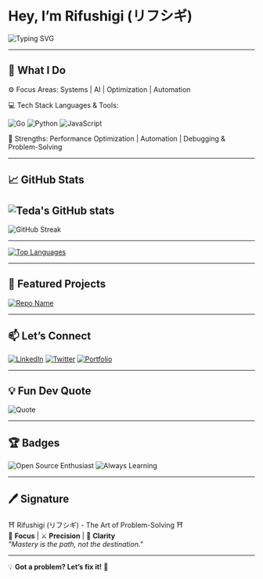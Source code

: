 # Hey, I’m Rifushigi (リフシギ)  

![Typing SVG](https://readme-typing-svg.herokuapp.com?font=Fira+Code&pause=1000&color=F7A41D&width=550&lines=>_Scanning+for+challenges...;>_Decoding+complexity...;>_Executing+brilliant+solution...;>_Success:+Problem+solved!)

---

## 🔧 What I Do

⚙️ Focus Areas: Systems | AI | Optimization | Automation


💻 Tech Stack
  Languages & Tools:

<p align="left"> <img src="https://img.shields.io/badge/Go-00ADD8?style=for-the-badge&logo=go&logoColor=white" alt="Go" /> <img src="https://img.shields.io/badge/Python-3776AB?style=for-the-badge&logo=python&logoColor=white" alt="Python" /> <img src="https://img.shields.io/badge/JavaScript-F7DF1E?style=for-the-badge&logo=javascript&logoColor=black" alt="JavaScript" /> </p>

 🚀 Strengths: Performance Optimization | Automation | Debugging & Problem-Solving

---

## 📈 GitHub Stats

![Teda's GitHub stats](https://github-readme-stats.vercel.app/api?username=Rifushigi&show_icons=true&theme=radical)
---

![GitHub Streak](https://github-readme-streak-stats.herokuapp.com/?user=Rifushigi&theme=radical)  

---

[![Top Languages](https://github-readme-stats.vercel.app/api/top-langs/?username=Rifushigi&layout=compact&theme=radical)](https://github.com/anuraghazra/github-readme-stats)  

---

## 🚀 Featured Projects  
[![Repo Name](https://github-readme-stats.vercel.app/api/pin/?username=Rifushigi&repo=AutoPilot&theme=radical)](https://github.com/Rifushigi/AutoPilot)  

---

## 📫 Let’s Connect  
[![LinkedIn](https://img.shields.io/badge/LinkedIn-0077B5?style=for-the-badge&logo=linkedin&logoColor=white)](https://www.linkedin.com/in/temitope-dansa)  [![Twitter](https://img.shields.io/badge/Twitter-1DA1F2?style=for-the-badge&logo=twitter&logoColor=white)](https://twitter.com/Rifushigi)  [![Portfolio](https://img.shields.io/badge/Portfolio-Check_it_out-blue?style=for-the-badge)](https://rifushigi.com)  

---

## 💡 Fun Dev Quote  
![Quote](https://quotes-github-readme.vercel.app/api?type=horizontal&theme=radical)  

---

## 🏆 Badges  
![Open Source Enthusiast](https://img.shields.io/badge/Open%20Source-Enthusiast-blue?style=for-the-badge)  ![Always Learning](https://img.shields.io/badge/Learning-Everyday-orange?style=for-the-badge)  

---

## 🖊 Signature  
⛩️ Rifushigi (リフシギ) - The Art of Problem-Solving ⛩️  
🎯 **Focus** | ⚔️ **Precision** | 🧠 **Clarity**  
*"Mastery is the path, not the destination."*  

---

💡 **Got a problem? Let’s fix it!** 🚀  
